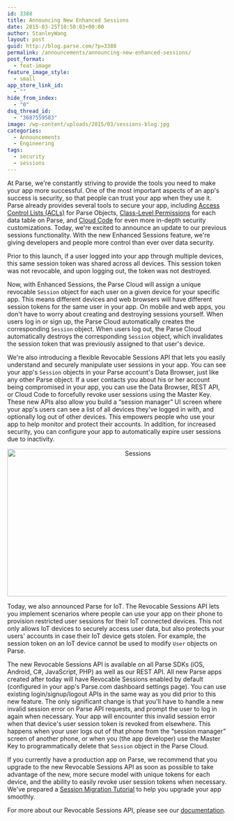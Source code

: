 ```yaml
---
id: 3388
title: Announcing New Enhanced Sessions
date: 2015-03-25T10:50:03+00:00
author: StanleyWang
layout: post
guid: http://blog.parse.com/?p=3388
permalink: /announcements/announcing-new-enhanced-sessions/
post_format:
  - feat-image
feature_image_style:
  - small
app_store_link_id:
  - ""
hide_from_index:
  - "0"
dsq_thread_id:
  - "3687559583"
image: /wp-content/uploads/2015/03/sessions-blog.jpg
categories:
  - Announcements
  - Engineering
tags:
  - security
  - sessions
---
```

At Parse, we're constantly striving to provide the tools you need to make your app more successful. One of the most important aspects of an app's success is security, so that people can trust your app when they use it. Parse already provides several tools to secure your app, including [Access Control Lists (ACLs)](https://parse.com/docs/data#security-objects) for Parse Objects, [Class-Level Permissions](http://blog.parse.com/2015/02/23/secure-your-app-one-class-at-a-time) for each data table on Parse, and [Cloud Code](http://blog.parse.com/2014/07/21/parse-security-iv-ahead-in-the-cloud/) for even more in-depth security customizations. Today, we're excited to announce an update to our previous sessions functionality. With the new Enhanced Sessions feature, we're giving developers and people more control than ever over data security.

Prior to this launch, if a user logged into your app through multiple devices, this same session token was shared across all devices. This session token was not revocable, and upon logging out, the token was not destroyed.

Now, with Enhanced Sessions, the Parse Cloud will assign a unique revocable `Session` object for each user on a given device for your specific app. This means different devices and web browsers will have different session tokens for the same user in your app. On mobile and web apps, you don't have to worry about creating and destroying sessions yourself. When users log in or sign up, the Parse Cloud automatically creates the corresponding `Session` object. When users log out, the Parse Cloud automatically destroys the corresponding `Session` object, which invalidates the session token that was previously assigned to that user's device.

We're also introducing a flexible Revocable Sessions API that lets you easily understand and securely manipulate user sessions in your app. You can see your app's `Session` objects in your Parse account's Data Browser, just like any other Parse object. If a user contacts you about his or her account being compromised in your app, you can use the Data Browser, REST API, or Cloud Code to forcefully revoke user sessions using the Master Key. These new APIs also allow you build a “session manager” UI screen where your app's users can see a list of all devices they've logged in with, and optionally log out of other devices. This empowers people who use your app to help monitor and protect their accounts. In addition, for increased security, you can configure your app to automatically expire user sessions due to inactivity.

<div style="text-align: center;">
  <a href="{{ site.url }}/assets/wp-content/uploads/2015/03/Screen-Shot-2015-03-24-at-4.26.53-PM.png"><img class="alignnone size-large wp-image-2725" src="{{ site.url }}/assets/wp-content/uploads/2015/03/Screen-Shot-2015-03-24-at-4.26.53-PM-1024x593.png" alt="Sessions" width="584" height="338" /></a>
</div>

Today, we also announced Parse for IoT. The Revocable Sessions API lets you implement scenarios where people can use your app on their phone to provision restricted user sessions for their IoT connected devices. This not only allows IoT devices to securely access user data, but also protects your users' accounts in case their IoT device gets stolen. For example, the session token on an IoT device cannot be used to modify `User` objects on Parse.

The new Revocable Sessions API is available on all Parse SDKs (iOS, Android, C#, JavaScript, PHP) as well as our REST API. All new Parse apps created after today will have Revocable Sessions enabled by default (configured in your app's Parse.com dashboard settings page). You can use existing login/signup/logout APIs in the same way as you did prior to this new feature. The only significant change is that you'll have to handle a new invalid session error on Parse API requests, and prompt the user to log in again when necessary. Your app will encounter this invalid session error when that device's user session token is revoked from elsewhere. This happens when your user logs out of that phone from the “session manager” screen of another phone, or when you (the app developer) use the Master Key to programmatically delete that `Session` object in the Parse Cloud.

If you currently have a production app on Parse, we recommend that you upgrade to the new Revocable Sessions API as soon as possible to take advantage of the new, more secure model with unique tokens for each device, and the ability to easily revoke user session tokens when necessary. We've prepared a [Session Migration Tutorial](https://parse.com/tutorials/session-migration-tutorial) to help you upgrade your app smoothly.

For more about our Revocable Sessions API, please see our [documentation](https://www.parse.com/docs/ios_guide#sessions/iOS).